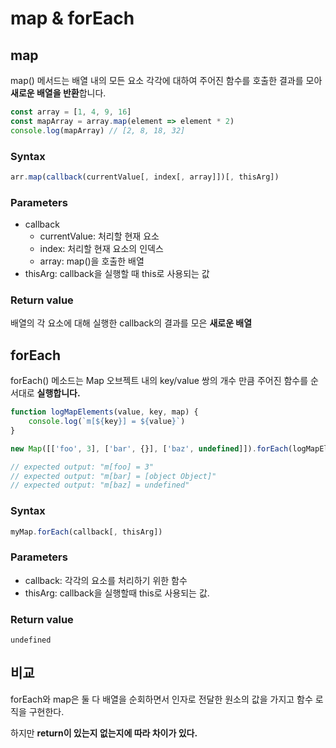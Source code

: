 # map & forEach

## map

map() 메서드는 배열 내의 모든 요소 각각에 대하여 주어진 함수를 호출한 결과를 모아 **새로운 배열을 반환**합니다.

``` js
const array = [1, 4, 9, 16]
const mapArray = array.map(element => element * 2)
console.log(mapArray) // [2, 8, 18, 32]
```

### Syntax

``` js
arr.map(callback(currentValue[, index[, array]])[, thisArg])
```

### Parameters

- callback
  - currentValue: 처리할 현재 요소
  - index: 처리할 현재 요소의 인덱스
  - array:  map()을 호출한 배열
- thisArg: callback을 실행할 때 this로 사용되는 값

### Return value

배열의 각 요소에 대해 실행한 callback의 결과를 모은 **새로운 배열**



## forEach

forEach() 메소드는 Map 오브젝트 내의 key/value 쌍의 개수 만큼 주어진 함수를 순서대로 **실행합니다.**

``` js
function logMapElements(value, key, map) {
    console.log(`m[${key}] = ${value}`)
}

new Map([['foo', 3], ['bar', {}], ['baz', undefined]]).forEach(logMapElements);

// expected output: "m[foo] = 3"
// expected output: "m[bar] = [object Object]"
// expected output: "m[baz] = undefined"
```

### Syntax

```js
myMap.forEach(callback[, thisArg])
```

### Parameters

- callback: 각각의 요소를 처리하기 위한 함수
- thisArg: callback을 실행할때 this로 사용되는 값.

### Return value

`undefined`



## 비교

forEach와 map은 둘 다 배열을 순회하면서 인자로 전달한 원소의 값을 가지고 함수 로직을 구현한다.

하지만 **return이 있는지 없는지에 따라 차이가 있다.**